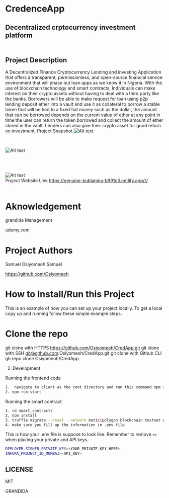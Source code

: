 # CredenceApp <br>
##  Decentralized crptocurrency investment platform <br> <br>

## Project Description <br>
A Decentralized Finance Cryptocurrency Lending and investing Application that offers a transparent, permissionless, and open-source financial service environment that will phase out loan apps as we know it in Nigeria. With the use of blockchain technology and smart contracts, Individuals can make interest on their crypto assets without having to deal with a third party like the banks.
Borrowers will be able to make request for loan using p2p lending deposit ether into a vault and use it as collateral to borrow a stable token that will be tied to a fixed fiat money such as the dollar, the amount that can be borrowed depends on the current value of ether at any point in time the user can return the token borrowed and collect the amount of ether stored in the vault. Lenders can also give their crypto asset for good return on investment.
Project Snapshot
![Alt text](https://drive.google.com/uc?export=view&id=1jyVIwOtZT8czVIVqwv2keEsahowQ1_tw "Optional title")

<br>

![Alt text](https://drive.google.com/uc?export=view&id=15vN_8bdC8ZqkBxqpwKXkzlKpSw8tYzm0 "Optional title")<br>
<br>

<br>

![Alt text](https://drive.google.com/uc?export=view&id=1kiUWxDEshfULxsYOcDhIx6_-OB7Hh8pj "Optional title")<br>
Project Website Link
https://genuine-bublanina-b991c3.netlify.app/// <br><br>

# Aknowledgement
grandida Management

udemy.com

# Project Authors
Samuel Osiyomeoh Samuel

https://github.com/Osiyomeoh <br>


# How to Install/Run this Project
This is an example of how you can set up your project locally. To get a local copy up and running follow these simple example steps.

# Clone the repo
git clone with HTTPS          https://github.com/Osiyomeoh/CredApp.git
git clone with SSH            git@github.com:Osiyomeoh/CredApp.git
git clone with Github CLI     gh repo clone Osiyomeoh/CredApp <br>

2. Development

Running the frontend code

```sh
1.  navigate to client as the root directory and run this command npm install --force
2. npm run start
```

Running the smart contract

```sh
1. cd smart_contracts
2. npm install
3. truffle migrate --reset --network matic(polygon blockchain testnet was used)
4. make sure you fill up the information in .env file
```

This is how your .env file is suppose to look like. Remember to remove `<>` when placing your private and API keys.

```sh
DEPLOYER_SIGNER_PRIVATE_KEY=<YOUR_PRIVATE_KEY_HERE>
INFURA_PROJECT_ID_MUMBAI=<API_KEY>

```


## LICENSE <br>
<p>MIT </p>
<p>GRANDIDA</p>


